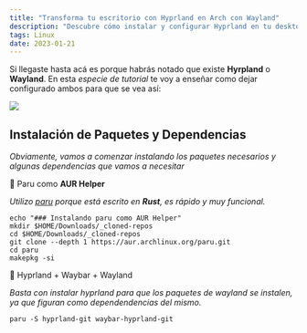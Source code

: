 ```yaml
---
title: "Transforma tu escritorio con Hyprland en Arch con Wayland"
description: "Descubre cómo instalar y configurar Hyprland en tu desktop Arch Linux con Wayland. Tips adicionales de Wayland incluidos."
tags: Linux
date: 2023-01-21
---
```


Si llegaste hasta acá es porque habrás notado que existe **Hyrpland** o
**Wayland**. En esta _especie de tutorial_ te voy a enseñar como dejar
configurado ambos para que se vea así:

![](/img_blog/hyprland.webp)

## Instalación de Paquetes y Dependencias

_Obviamente, vamos a comenzar instalando los paquetes necesarios y algunas
dependencias que vamos a necesitar_

🔅 Paru como **AUR Helper**

_Utilizo [paru](https://github.com/Morganamilo/paru) porque está escrito en
**Rust**, es rápido y muy funcional._

```shell
echo "### Instalando paru como AUR Helper"
mkdir $HOME/Downloads/_cloned-repos
cd $HOME/Downloads/_cloned-repos
git clone --depth 1 https://aur.archlinux.org/paru.git
cd paru
makepkg -si
```

🔅 Hyprland + Waybar + Wayland

_Basta con instalar hyprland para que los paquetes de wayland se instalen, ya
que figuran como dependendencias del mismo._

```shell
paru -S hyprland-git waybar-hyprland-git
```
